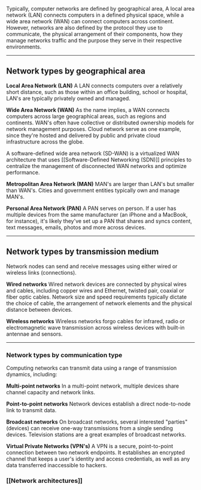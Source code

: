 Typically, computer networks are defined by geographical area, A local area network (LAN) connects computers in a defined physical space, while a wide area network (WAN) can connect computers across continent. However, networks are also defined by the protocol they use to communicate, the physical arrangement of their components, how they manage networks traffic and the purpose they serve in their respective environments.

---
## Network types by geographical area

**Local Area Network (LAN)**
A LAN connects computers over a relatively short distance, such as those within an office building, school or hospital, LAN's are typically privately owned and managed.

**Wide Area Network (WAN)**
As the name implies, a WAN connects computers across large geographical areas, such as regions and continents. WAN's often have collective or distributed ownership models for network management purposes. Cloud network serve as one example, since they're hosted and delivered by public and private cloud infrastructure across the globe.

A software-defined wide area network (SD-WAN) is a virtualized WAN architecture that uses [[Software-Defined Networking (SDN)]] principles to centralize the management of disconnected WAN networks and optimize performance.

**Metropolitan Area Network (MAN)**
MAN's are larger than LAN's but smaller than WAN's. Cities and government entities typically own and manage MAN's.

**Personal Area Network (PAN)**
A PAN serves on person. If a user has multiple devices from the same manufacturer (an iPhone and a MacBook, for instance), it's likely they've set up a PAN that shares and syncs content, text messages, emails, photos and more across devices.

---
## Network types by transmission medium
Network nodes can send and receive messages using either wired or wireless links (connections).

**Wired networks**
Wired network devices are connected by physical wires and cables, including copper wires and Ethernet, twisted pair, coaxial or fiber optic cables. Network size and speed requirements typically dictate the choice of cable, the arrangement of network elements and the physical distance between devices.

**Wireless networks**
Wireless networks forgo cables for infrared, radio or electromagnetic wave transmission across wireless devices with built-in antennae and sensors.

---
### Network types by communication type
Computing networks can transmit data using a range of transmission dynamics, including:

**Multi-point networks** 
In a multi-point network, multiple devices share channel capacity and network links.

**Point-to-point networks**
Network devices establish a direct node-to-node link to transmit data.

**Broadcast networks**
On broadcast networks, several interested "parties" (devices) can receive one-way transmissions from a single sending devices. Television stations are a great examples of broadcast networks.

**Virtual Private Networks (VPN's)**
A VPN is a secure, point-to-point connection between two network endpoints. It establishes an encrypted channel that keeps a user's identity and access credentials, as well as any data transferred inaccessible to hackers.

### [[Network architectures]]